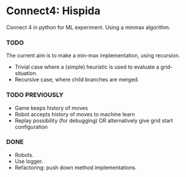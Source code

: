 # Connect4: Hispida
Connect 4 in python for ML experiment. Using a minmax algorithm.

### TODO
The current aim is to make a min-max implementation, using recursion.
* Trivial case where a (simple) heuristic is used to evaluate a grid-situation.
* Recursive case, where child branches are merged.

### TODO PREVIOUSLY
* Game keeps history of moves
* Robot accepts history of moves to machine learn
* Replay possibility (for debugging) OR alternatively give grid start configuration

### DONE
* Robots.
* Use logger.
* Refactoring: push down method implementations.

